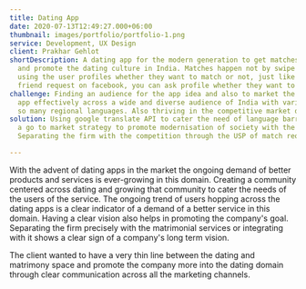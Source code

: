 ```yaml
---
title: Dating App
date: 2020-07-13T12:49:27.000+06:00
thumbnail: images/portfolio/portfolio-1.png
service: Development, UX Design
client: Prakhar Gehlot
shortDescription: A dating app for the modern generation to get matches instantly
  and promote the dating culture in India. Matches happen not by swipe but just by
  using the user profiles whether they want to match or not, just like sending the 
  friend request on facebook, you can ask profile whether they want to match or not.
challenge: Finding an audience for the app idea and also to market the vision of the 
  app effectively across a wide and diverse audience of India with varied cultures and
  so many regional languages. Also thriving in the competitive market domain.
solution: Using google translate API to cater the need of language barriers and devising
  a go to market strategy to promote modernisation of society with the use of technology.
  Separating the firm with the competition through the USP of match request to beat the market.

---
```

With the advent of dating apps in the market the ongoing demand of better products and services is ever-growing in this domain. Creating a community centered across dating and growing that community to cater the needs of the users of the service. The ongoing trend of users hopping across the dating apps is a clear indicator of a demand of a better service in this domain. Having a clear vision also helps in promoting the company's goal. Separating the firm precisely with the matrimonial services or integrating with it shows a clear sign of a company's long term vision.

The client wanted to have a very thin line between the dating and matrimony space and promote the company more into the dating domain through clear communication across all the marketing channels.